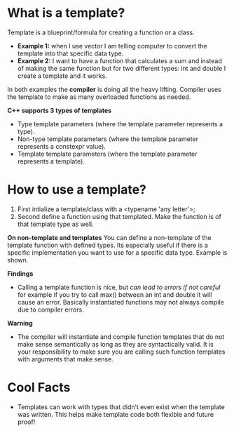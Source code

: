# What is a template?
Template is a blueprint/formula for creating a function or a class. 
- **Example 1:** when I use vector I am telling computer to convert the template into that specific data type.
- **Example 2:** I want to have a function that calculates a sum and instead of making the same function but for two different types: int and double I create a template and it works.

In both examples the **compiler** is doing all the heavy lifting. Compiler uses the template to make as many overloaded functions as needed.

**C++ supports 3 types of templates**
- Type template parameters (where the template parameter represents a type).
- Non-type template parameters (where the template parameter represents a constexpr value).
- Template template parameters (where the template parameter represents a template).


# How to use a template?
1. First intialize a template/class with a <typename 'any letter'>;
2. Second define a function using that templated. Make the function is of that template type as well.

**On non-template and templates**
You can define a non-template of the template function with defined types. Its especially useful if there is a specific implementation you want to use for a specific data type. Example is shown. 

**Findings**
- Calling a template function is nice, but *can lead to errors if not careful* for example if you try to call max() between an int and double it will cause an error. Basically instantiated functions may not always compile due to compiler errors.

**Warning**
- The compiler will instantiate and compile function templates that do not make sense semantically as long as they are syntactically valid. It is your responsibility to make sure you are calling such function templates with arguments that make sense.


# Cool Facts
- Templates can work with types that didn’t even exist when the template was written. This helps make template code both flexible and future proof!
